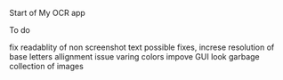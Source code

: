 Start of My OCR app 

To do

  fix readablity of non screenshot text 
    possible fixes, increse resolution of base letters 
    allignment issue
    varing colors
  impove GUI look
  garbage collection of images 
